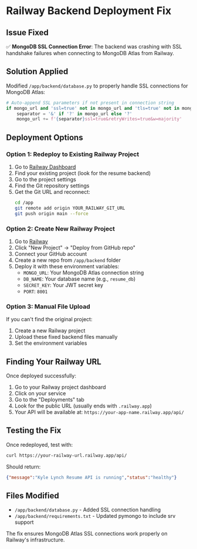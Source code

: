 # Railway Backend Deployment Fix

## Issue Fixed
✅ **MongoDB SSL Connection Error**: The backend was crashing with SSL handshake failures when connecting to MongoDB Atlas from Railway.

## Solution Applied
Modified `/app/backend/database.py` to properly handle SSL connections for MongoDB Atlas:

```python
# Auto-append SSL parameters if not present in connection string
if mongo_url and 'ssl=true' not in mongo_url and 'tls=true' not in mongo_url:
    separator = '&' if '?' in mongo_url else '?'
    mongo_url += f'{separator}ssl=true&retryWrites=true&w=majority'
```

## Deployment Options

### Option 1: Redeploy to Existing Railway Project
1. Go to [Railway Dashboard](https://railway.app/dashboard)
2. Find your existing project (look for the resume backend)
3. Go to the project settings
4. Find the Git repository settings
5. Get the Git URL and reconnect:
   ```bash
   cd /app
   git remote add origin YOUR_RAILWAY_GIT_URL
   git push origin main --force
   ```

### Option 2: Create New Railway Project
1. Go to [Railway](https://railway.app)
2. Click "New Project" → "Deploy from GitHub repo"
3. Connect your GitHub account
4. Create a new repo from `/app/backend` folder
5. Deploy it with these environment variables:
   - `MONGO_URL`: Your MongoDB Atlas connection string
   - `DB_NAME`: Your database name (e.g., `resume_db`)
   - `SECRET_KEY`: Your JWT secret key
   - `PORT`: `8001`

### Option 3: Manual File Upload
If you can't find the original project:
1. Create a new Railway project
2. Upload these fixed backend files manually
3. Set the environment variables

## Finding Your Railway URL
Once deployed successfully:
1. Go to your Railway project dashboard
2. Click on your service
3. Go to the "Deployments" tab
4. Look for the public URL (usually ends with `.railway.app`)
5. Your API will be available at: `https://your-app-name.railway.app/api/`

## Testing the Fix
Once redeployed, test with:
```bash
curl https://your-railway-url.railway.app/api/
```

Should return:
```json
{"message":"Kyle Lynch Resume API is running","status":"healthy"}
```

## Files Modified
- `/app/backend/database.py` - Added SSL connection handling
- `/app/backend/requirements.txt` - Updated pymongo to include srv support

The fix ensures MongoDB Atlas SSL connections work properly on Railway's infrastructure.
